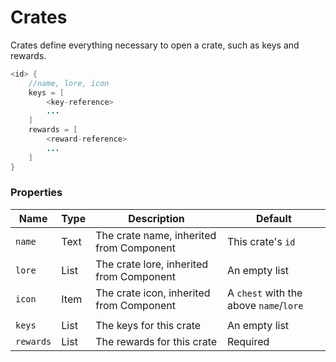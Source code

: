 # Crates

Crates define everything necessary to open a crate, such as keys and rewards.

```java
<id> {
    //name, lore, icon
    keys = [
        <key-reference>
        ...
    ]
    rewards = [
        <reward-reference>
        ...
    ]
}
```

### Properties

| Name | Type | Description | Default |
| --- | --- | --- | --- |
| `name` | Text | The crate name, inherited from Component | This crate's `id` |
| `lore` | List<Text> | The crate lore, inherited from Component | An empty list |
| `icon` | Item | The crate icon, inherited from Component | A `chest` with the above `name`/`lore` |
| |
| `keys` | List<KeyReference> | The keys for this crate | An empty list |
| `rewards` | List<RewardReference> | The rewards for this crate | Required |
